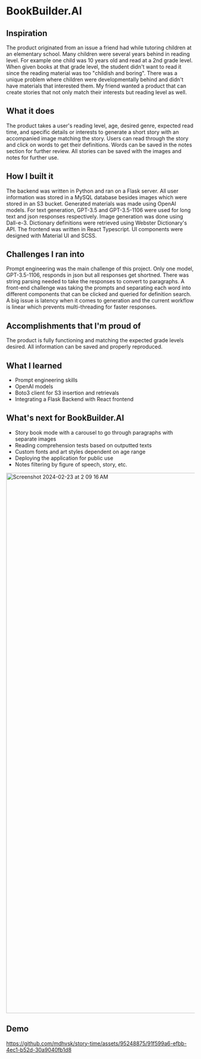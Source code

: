 # BookBuilder.AI

## Inspiration
The product originated from an issue a friend had while tutoring children at an elementary school. Many children were several years behind in reading level. For example one child was 10 years old and read at a 2nd grade level. When given books at that grade level, the student didn't want to read it since the reading material was too "childish and boring". There was a unique problem where children were developmentally behind and didn't have materials that interested them. My friend wanted a product that can create stories that not only match their interests but reading level as well.

## What it does
The product takes a user's reading level, age, desired genre, expected read time, and specific details or interests to generate a short story with an accompanied image matching the story. Users can read through the story and click on words to get their definitions. Words can be saved in the notes section for further review. All stories can be saved with the images and notes for further use. 

## How I built it
The backend was written in Python and ran on a Flask server. All user information was stored in a MySQL database besides images which were stored in an S3 bucket. Generated materials was made using OpenAI models. For text generation, GPT-3.5 and GPT-3.5-1106 were used for long text and json responses respectively. Image generation was done using Dall-e-3. Dictionary definitions were retrieved using Webster Dictionary's API. The frontend was written in React Typescript. UI components were designed with Material UI and SCSS.

## Challenges I ran into
Prompt engineering was the main challenge of this project. Only one model, GPT-3.5-1106, responds in json but all responses get shortned. There was string parsing needed to take the responses to convert to paragraphs. A front-end challenge was taking the prompts and separating each word into different components that can be clicked and queried for definition search. A big issue is latency when it comes to generation and the current workflow is linear which prevents multi-threading for faster responses. 

## Accomplishments that I'm proud of
The product is fully functioning and matching the expected grade levels desired. All information can be saved and properly reproduced. 

## What I learned
- Prompt engineering skills
- OpenAI models
- Boto3 client for S3 insertion and retrievals
- Integrating a Flask Backend with React frontend

## What's next for BookBuilder.AI
- Story book mode with a carousel to go through paragraphs with separate images
- Reading comprehension tests based on outputted texts
- Custom fonts and art styles dependent on age range
- Deploying the application for public use
- Notes filtering by figure of speech, story, etc.

<img width="1440" alt="Screenshot 2024-02-23 at 2 09 16 AM" src="https://github.com/mdhvsk/story-time/assets/95248875/e771ddef-13b5-466d-a6cf-68fcbebc878b">

## Demo

https://github.com/mdhvsk/story-time/assets/95248875/91f599a6-efbb-4ec1-b52d-30a9040fb1d8




